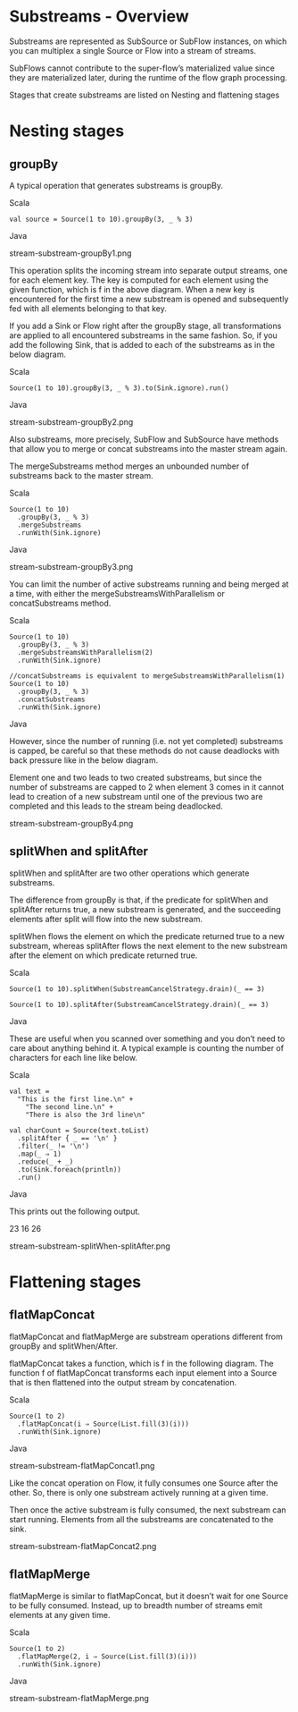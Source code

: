 # Substreams - Overview

Substreams are represented as SubSource or SubFlow instances, on which you can multiplex a single Source or Flow into a stream of streams.

SubFlows cannot contribute to the super-flow’s materialized value since they are materialized later, during the runtime of the flow graph processing.

Stages that create substreams are listed on Nesting and flattening stages

# Nesting stages

## groupBy

A typical operation that generates substreams is groupBy.

Scala

    val source = Source(1 to 10).groupBy(3, _ % 3)

Java

stream-substream-groupBy1.png

This operation splits the incoming stream into separate output streams, one for each element key. The key is computed for each element using the given function, which is f in the above diagram. When a new key is encountered for the first time a new substream is opened and subsequently fed with all elements belonging to that key.

If you add a Sink or Flow right after the groupBy stage, all transformations are applied to all encountered substreams in the same fashion. So, if you add the following Sink, that is added to each of the substreams as in the below diagram.

Scala

    Source(1 to 10).groupBy(3, _ % 3).to(Sink.ignore).run()

Java

stream-substream-groupBy2.png

Also substreams, more precisely, SubFlow and SubSource have methods that allow you to merge or concat substreams into the master stream again.

The mergeSubstreams method merges an unbounded number of substreams back to the master stream.

Scala

    Source(1 to 10)
      .groupBy(3, _ % 3)
      .mergeSubstreams
      .runWith(Sink.ignore)

Java

stream-substream-groupBy3.png

You can limit the number of active substreams running and being merged at a time, with either the mergeSubstreamsWithParallelism or concatSubstreams method.

Scala

    Source(1 to 10)
      .groupBy(3, _ % 3)
      .mergeSubstreamsWithParallelism(2)
      .runWith(Sink.ignore)

    //concatSubstreams is equivalent to mergeSubstreamsWithParallelism(1)
    Source(1 to 10)
      .groupBy(3, _ % 3)
      .concatSubstreams
      .runWith(Sink.ignore)

Java

However, since the number of running (i.e. not yet completed) substreams is capped, be careful so that these methods do not cause deadlocks with back pressure like in the below diagram.

Element one and two leads to two created substreams, but since the number of substreams are capped to 2 when element 3 comes in it cannot lead to creation of a new substream until one of the previous two are completed and this leads to the stream being deadlocked.

stream-substream-groupBy4.png

## splitWhen and splitAfter

splitWhen and splitAfter are two other operations which generate substreams.

The difference from groupBy is that, if the predicate for splitWhen and splitAfter returns true, a new substream is generated, and the succeeding elements after split will flow into the new substream.

splitWhen flows the element on which the predicate returned true to a new substream, whereas splitAfter flows the next element to the new substream after the element on which predicate returned true.

Scala

    Source(1 to 10).splitWhen(SubstreamCancelStrategy.drain)(_ == 3)

    Source(1 to 10).splitAfter(SubstreamCancelStrategy.drain)(_ == 3)

Java

These are useful when you scanned over something and you don’t need to care about anything behind it. A typical example is counting the number of characters for each line like below.

Scala

    val text =
      "This is the first line.\n" +
        "The second line.\n" +
        "There is also the 3rd line\n"

    val charCount = Source(text.toList)
      .splitAfter { _ == '\n' }
      .filter(_ != '\n')
      .map(_ ⇒ 1)
      .reduce(_ + _)
      .to(Sink.foreach(println))
      .run()

Java

This prints out the following output.

23
16
26

stream-substream-splitWhen-splitAfter.png

# Flattening stages

## flatMapConcat

flatMapConcat and flatMapMerge are substream operations different from groupBy and splitWhen/After.

flatMapConcat takes a function, which is f in the following diagram. The function f of flatMapConcat transforms each input element into a Source that is then flattened into the output stream by concatenation.

Scala

    Source(1 to 2)
      .flatMapConcat(i ⇒ Source(List.fill(3)(i)))
      .runWith(Sink.ignore)

Java

stream-substream-flatMapConcat1.png

Like the concat operation on Flow, it fully consumes one Source after the other. So, there is only one substream actively running at a given time.

Then once the active substream is fully consumed, the next substream can start running. Elements from all the substreams are concatenated to the sink.

stream-substream-flatMapConcat2.png

## flatMapMerge

flatMapMerge is similar to flatMapConcat, but it doesn’t wait for one Source to be fully consumed. Instead, up to breadth number of streams emit elements at any given time.

Scala

    Source(1 to 2)
      .flatMapMerge(2, i ⇒ Source(List.fill(3)(i)))
      .runWith(Sink.ignore)

Java

stream-substream-flatMapMerge.png
